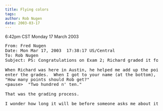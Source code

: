 ```yaml
---
title: Flying colors
tags: 
author: Rob Nugen
date: 2003-03-17
---
```


<p class=date>6:42pm CST Monday 17 March 2003</p>

<pre>
From: Fred Nugen
Date: Mon Mar 17, 2003  17:38:17 US/Central
To: Rob Nugen
Subject: PS: Congratulations on Exam 2; Richard graded it for you.   

When Richard was here in Austin, he helped me add up the points and
enter the grades.  When I got to your name (at the bottom), I said,
"How many points should Rob get?"
&lt;pause>  "Two hundred n' ten."

That was the grading process.

I wonder how long it will be before someone asks me about it.
</pre>

